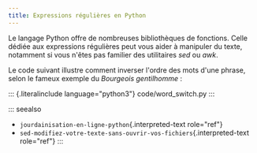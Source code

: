 ```yaml
---
title: Expressions régulières en Python
---
```


Le langage Python offre de nombreuses bibliothèques de fonctions. Celle
dédiée aux expressions régulières peut vous aider à manipuler du texte,
notamment si vous n\'êtes pas familier des utilitaires *sed* ou *awk*.

Le code suivant illustre comment inverser l\'ordre des mots d\'une
phrase, selon le fameux exemple du *Bourgeois gentilhomme* :

::: {.literalinclude language="python3"}
code/word_switch.py
:::

::: seealso
-   `jourdainisation-en-ligne-python`{.interpreted-text role="ref"}
-   `sed-modifiez-votre-texte-sans-ouvrir-vos-fichiers`{.interpreted-text
    role="ref"}
:::
